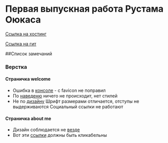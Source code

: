 # Первая выпускная работа Рустама Оюкаса 
[Ссылка на хостинг](http://portfolio.it-group4you.com/)
 
[Ссылка на гит](https://github.com/rustamojukas/portfolio-forest)

##Список замечаний
 
### Верстка
#### Страничка welcome
* Ошибка в [консоле](https://yadi.sk/i/KIZ07zkZwB8q2) - с favicon не поправил
* По [наведеню](https://yadi.sk/i/v12EubGRwdVfR) ничего не происходит, нет стилей
* Не по [дизайну](https://yadi.sk/i/mEKkM_rnwdW4T) Шрифт размерами отличается, отступы не выдерживаются
  Социальный ссылки не работают

#### Страничка about me
* Дизайн соблюдается не [везде](https://yadi.sk/i/JYF_qfB8wdWaQ)
* Вот эти [ссылки](https://yadi.sk/i/7kHp-7N7wdWnu) должны быть кликабельны

